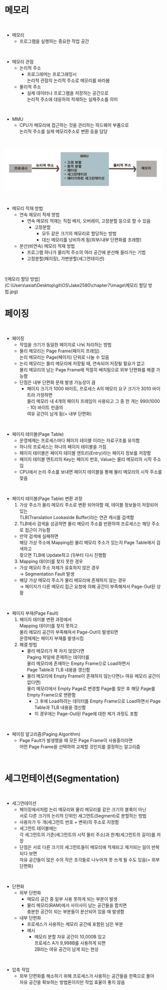 # 메모리

<br>

- 메모리
	- 프로그램을 실행하는 중요한 작업 공간

<br>

- 메모리 관점
	- 논리적 주소
		- 프로그래머는 프로그래밍시<br>논리적 관점의 논리적 주소로 메모리를 바라봄
	- 물리적 주소
		- 실제 데이터나 프로그램을 저장하는 공간으로<br>논리적 주소에 대응하여 적재하는 실제주소를 의미

<br>

- MMU
	- CPU가 메모리에 접근하는 것을 관리하는 하드웨어 부품으로<br>논리적 주소를 실제 메모리주소로 변환 등을 담당

<br>

![MMU](/Jake2580/chapter7/image/MMU.jpg)

<br>

- 메모리 적재 방법
	- 연속 메모리 적재 방법
		- 연속 메모리 적재는 직접 배치, 오버레이, 고정분할 등으로 할 수 있음
			- 고정분할
				- 모두 같은 크기의 메모리로 할당하는 방법
				- 대신 메모리를 낭비하게 됨(외부/내부 단편화를 초래함)
	- 분산(비연속) 메모리 적재 방법
		- 프로그램 하나가 물리적 주소의 여러 공간에 분산해 올라가는 기법
		- 고정분할(페이징), 가변분할(세그먼테이션)

<br>

![메모리 할당 방법](C:\Users\asiat\Desktop\git\OS\Jake2580\chapter7\image\메모리 할당 방법.jpg)

# 페이징

<br>

- 페이징
	- 작업을 크기가 동일한 페이지로 나눠 처리하는 방법
	- 물리 메모리는 Page Frame(페이지 프레임)<br>논리 메모리는 Page(페이지) 단위로 나눌 수 있음
	- 논리 메모리는 물리 메모리에 저장될 때, 연속되어 저장될 필요가 없고<br>물리 메모리의 남는 Page Frame에 적절히 배치됨으로 외부 단편화를 해결 가능함
	- 단점은 내부 단편화 문제 발생 가능성이 큼
		- 페이지 크기가 1000 바이트, 프로세스 A의 메모리 요구 크기가 3010 바이트라 가정하면<br>물리 메모리 내 4개의 페이지 프레임이 사용되고 그 중 한 개는 990(1000 - 10) 바이트 만큼의<br>여유 공간이 남게 됨(= 내부 단편화)

<br>

- 페이지 테이블(Page Table)
	- 운영체제는 프로세스마다 페이지 테이블 이라는 자료구조를 유지함
	- 하나의 프로세스는 하나의 페이지 테이블을 가짐
	- 페이지 테이블은 페이지 테이블 엔트리(Entry)라는 페이지 정보를 저장함
	- 페이지 테이블 엔트리의 Key는 페이지 번호, Value는 물리 메모리의 시작 주소임
	- CPU에서 논리 주소를 보내면 페이지 테이블을 통해 물리 메모리의 시작 주소를 찾음

<br>

- 페이지 테이블(Page Table) 변환 과정
  1. 가상 주소가 물리 메모리 주소로 변환 되어야할 때, 테이블 정보들이 저장되어 있는<br>TLB(Translation Lookaside Buffer)라는 연관 캐시를 검색함
  2. TLB에서 검색을 성공하면 물리 메모리 주소를 반환하여 프로세스는 해당 주소로 접근이 가능함
  	- 만약 검색에 실패하면<br>해당 가상 주소에 Mapping된 물리 메모리 주소가 있는지 Page Table에서 검색하고<br>찾으면 TLB에 Update하고 (1)부터 다시 진행함
  3. Mapping 데이터를 찾지 못한 경우
  	- 가상 메모리 주소 자체가 유효하지 않은 경우<br>→ Segmentation Fault 발생
  	- 해당 가상 메모리 주소가 물리 메모리에 존재하지 않는 경우<br>→ 페이지가 다른 메모리 접근 요청에 의해 공간이 부족해져서 Page-Out된 상황

<br>

- 페이지 부재(Page Fault)
	1.  페이지 테이블 변환 과정에서<br>Mapping 데이터를 찾지 못하고<br>물리 메모리 공간이 부족해져서 Page-Out이 발생되면<br>운영체제는 페이지 부재를 발생시킴
	2. 해결 방법
		- 물리 메모리가 꽉 차지 않았다면<br>Paging 파일에 존재하는 데이터를<br>물리 메모리에 존재하는 Empty Frame으로 Load하면서<br>Page Table과 TLB 내용을 갱신함
		- 물리 메모리에 Empty Frame이 존재하지 않는다면(= 여유 메모리 공간이 없다면)<br>물리 메모리에서 Empty Page로 변경할 Page를 찾은 후 해당 Page를 Empty Frame으로 변환함
			- 그 후에 Load하려는 데이터를 Empty Frame으로 Load하면서 Page Table과 TLB 내용을 갱신함
			- 이 경우에는 Page-Out된 Page에 대한 제거 과정도 포함

<br>

- 페이징 알고리즘(Paging Algorithm)
	- Page Fault가 발생했을 때 모든 Page Frame이 사용중이라면<br>어떤 Page Frame을 선택하여 교체할 것인지를 결정하는 알고리즘

<br>

# 세그먼테이션(Segmentation)

<br>

- 세그먼테이션
	- 페이징에서처럼 논리 메모리와 물리 메모리를 같은 크기의 블록이 아닌<br>서로 다른 크기의 논리적 단위인 세그먼트(Segment)로 분할하는 방법
	- 사용자가 두 개(세그먼트 번호 + 변위)의 주소로 지정함
	- 세그먼트 테이블에는<br>각 세그먼트의 기준(세그먼트의 시작 물리 주소)과 한계(세그먼트의 길이)를 저장
	- 단점은 서로 다른 크기의 세그먼트들이 메모리에 적재되고 제거되는 일이 반복되다 보면<br>자유 공간들이 많은 수의 작은 조각들로 나누어져 못 쓰게 될 수도 있음(= 외부 단편화)

<br>

- 단편화
	- 외부 단편화
		- 메모리 공간 중 일부 사용 못하게 되는 부분이 발생
		- 물리 메모리(RAM)에서 사이사이 남는 공간들을 합치면<br>충분한 공간이 되는 부분들이 분산되어 있을 때 발생함
	- 내부 단편화
		- 프로세스가 사용하는 메모리 공간에 포함된 남은 부분
		- 예시
			- 메모리 분할 자유 공간이 10,000B 있고<br>프로세스 A가 9,998B를 사용하게 되면<br>2B라는 여유 공간이 남게 되는 현상

<br>

- 압축 작업
	- 외부 단편화를 해소하기 위해 프로세스가 사용하는 공간들을 한쪽으로 몰아<br>자유 공간을 확보하는 방법론이지만 작업 효율이 좋지 않음

<br>
